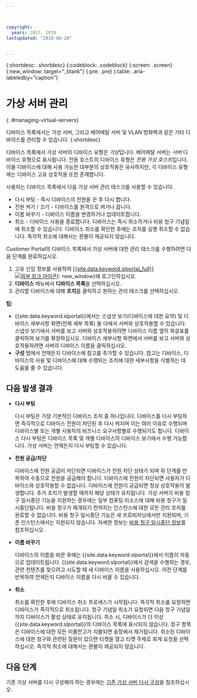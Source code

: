 ```yaml
---



copyright:
  years: 2017, 2018
lastupdated: "2018-06-28"


---
```


{:shortdesc: .shortdesc}
{:codeblock: .codeblock}
{:screen: .screen}
{:new_window: target="_blank"}
{:pre: .pre}
{:table: .aria-labeledby="caption"}


# 가상 서버 관리
{: #managing-virtual-servers}

디바이스 목록에서는 가상 서버, 그리고 베어메탈 서버 및 VLAN 방화벽과 같은 기타 디바이스를 관리할 수 있습니다.
{:shortdesc}

디바이스 목록에서 가상 서버의 디바이스 유형은 *가상*입니다. 베어메탈 서버는 *서버* 디바이스 유형으로 표시됩니다. 전용 호스트의 디바이스 유형은 *전용 가상 호스트*입니다. 이들 디바이스에 대해 사용 가능한 대부분의 상호작용은 유사하지만, 각 디바이스 유형에는 디바이스 고유 상호작용 또한 존재합니다.

사용자는 디바이스 목록에서 다음 가상 서버 관리 태스크를 사용할 수 있습니다.
* 다시 부팅 -  즉시 디바이스의 전원을 끈 후 다시 켭니다.
* 전원 켜기 / 끄기 - 디바이스를 원격으로 켜거나 끕니다.
* 이름 바꾸기 - 디바이스 이름을 변경하거나 업데이트합니다.
* 취소 - 디바이스 사용을 종료합니다. 디바이스는 즉시 취소하거나 비용 청구 기념일에 취소할 수 있습니다. 디바이스 취소를 확인한 후에는 조치를 실행 취소할 수 없습니다. 즉각적 취소에 대해서는 환불이 제공되지 않습니다.

Customer Portal의 디바이스 목록에서 가상 서버에 대한 관리 태스크를 수행하려면 다음 단계를 완료하십시오.  
1. 고유 신임 정보를 사용하여 [{{site.data.keyword.slportal_full}} ![외부 링크 아이콘](../icons/launch-glyph.svg "외부 링크 아이콘")](https://control.softlayer.com/){: new_window}에 로그인하십시오. 
2. **디바이스** 메뉴에서 **디바이스 목록**을 선택하십시오.
3. 관리할 디바이스에 대해 **조치**를 클릭하고 원하는 관리 태스크를 선택하십시오.

**팁:** 
* {{site.data.keyword.slportal}}에서는 스냅샷 보기(디바이스에 대한 요약) 및 디바이스 세부사항 화면(전체 세부 목록) 둘 다에서 서버와 상호작용할 수 있습니다. 스냅샷 보기에서 서버를 보고 서버와 상호작용하려면 디바이스 이름 옆의 화살표를 클릭하여 보기를 확장하십시오. 디바이스 세부사항 화면에서 서버를 보고 서버와 상호작용하려면 서버의 디바이스 이름을 클릭하십시오.
* **구성** 탭에서 언제든지 디바이스에 참고를 추가할 수 있습니다. 참고는 디바이스, 디바이스의 사용 및 디바이스에 대해 수행되는 조치에 대한 세부사항을 식별하는 데 도움을 줄 수 있습니다.

## 다음 발생 결과
* **다시 부팅**

    다시 부팅은 가장 기본적인 디바이스 조치 중 하나입니다. 디바이스를 다시 부팅하면 즉각적으로 디바이스 전원이 차단된 후 다시 켜지며 이는 여러 이유로 수행되며 디바이스별 또는 개별 사용자의 비즈니스 요구사항별로 수행되기도 합니다. 디바이스 다시 부팅은 디바이스 목록 및 개별 디바이스의 디바이스 보기에서 수행 가능합니다. 가상 서버는 언제든지 다시 부팅할 수 있습니다.  

* **전원 공급/차단**

    디바이스에 전원 공급이 차단되면 디바이스가 전원 차단 상태가 되며 위 단계를 반복하여 수동으로 전원을 공급해야 합니다. 디바이스에 전원이 차단되면 사용자가 디바이스와 상호작용할 수 없습니다. 디바이스에 전원이 공급되면 정상 상호작용이 발생합니다. 추가 조치가 발생할 때까지 해당 상태가 유지됩니다. 가상 서버가 비용 청구 일시중단 기능을 지원하는 경우에는 일부 컴퓨팅 리소스에 대해 비용 청구가 일시중단됩니다. 비용 청구가 재개되기 전까지는 인스턴스에 대한 모든 관리 조치를 완료할 수 없습니다. 비용 청구 일시중단 기능은 새 프로비저닝에서만 지원되며, 기존 인스턴스에서는 지원되지 않습니다. 자세한 정보는 [비용 청구 일시중단 정보](vsi_about_suspend.html)를 참조하십시오. 

* **이름 바꾸기**

  디바이스의 이름을 바꾼 후에는 {{site.data.keyword.slportal}}에서 이름이 자동으로 업데이트됩니다. {{site.data.keyword.slportal}}에서 검색을 수행하는 경우, 관련 컨텐츠를 찾으려고 시도할 때 새 디바이스 이름을 사용하십시오. 이전 단계를 반복하여 언제든지 디바이스 이름을 다시 바꿀 수 있습니다.

* **취소**

  취소를 확인한 후에 디바이스 취소 프로세스가 시작됩니다. 즉각적 취소를 요청하면 디바이스가 즉각적으로 취소됩니다. 청구 기념일 취소가 요청되면 다음 청구 기념일까지 디바이스가 활성 상태로 유지됩니다. 취소 시, 디바이스가 더 이상 {{site.data.keyword.slportal}}의 디바이스 목록에 표시되지 않습니다. 청구 항목은 디바이스에 대한 모든 미불잔고가 지불되면 송장에서 제거됩니다. 취소된 디바이스에 대한 청구와 관련된 질문이 있으면 티켓을 열고 티켓 주제로 회계 요청을 선택하십시오. 즉각적 취소에 대해서는 환불이 제공되지 않습니다.
  
## 다음 단계
기존 가상 서버를 다시 구성해야 하는 경우에는 [기존 가상 서버 다시 구성](../vsi/vsi_reconfigure.html)을 참조하십시오.

